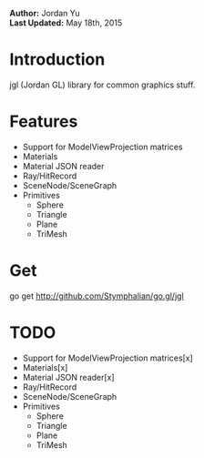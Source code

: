 **Author:** Jordan Yu  
**Last Updated:** May 18th, 2015  

# Introduction
jgl (Jordan GL) library for common graphics stuff.

# Features
 * Support for ModelViewProjection matrices
 * Materials
 * Material JSON reader
 * Ray/HitRecord
 * SceneNode/SceneGraph
 * Primitives
     - Sphere
     - Triangle
     - Plane
     - TriMesh

# Get
go get http://github.com/Stymphalian/go.gl/jgl

# TODO
 * Support for ModelViewProjection matrices[x]
 * Materials[x]
 * Material JSON reader[x]
 * Ray/HitRecord
 * SceneNode/SceneGraph
 * Primitives
     - Sphere
     - Triangle
     - Plane
     - TriMesh
